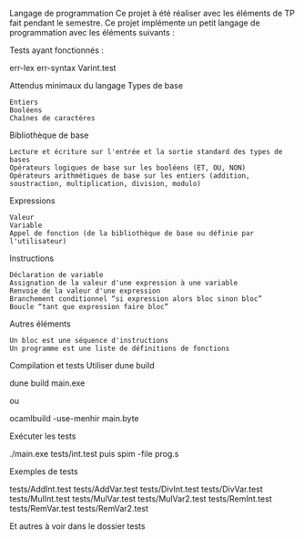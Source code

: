 

Langage de programmation
Ce projet à été réaliser avec les éléments de TP fait pendant le semestre.
Ce projet implémente un petit langage de programmation avec les éléments suivants :

Tests ayant fonctionnés :

err-lex
err-syntax
Varint.test

Attendus minimaux du langage
Types de base

    Entiers
    Booléens
    Chaînes de caractères

Bibliothèque de base

    Lecture et écriture sur l'entrée et la sortie standard des types de bases
    Opérateurs logiques de base sur les booléens (ET, OU, NON)
    Opérateurs arithmétiques de base sur les entiers (addition, soustraction, multiplication, division, modulo)

Expressions

    Valeur
    Variable
    Appel de fonction (de la bibliothèque de base ou définie par l'utilisateur)

Instructions

    Déclaration de variable
    Assignation de la valeur d'une expression à une variable
    Renvoie de la valeur d'une expression
    Branchement conditionnel “si expression alors bloc sinon bloc”
    Boucle “tant que expression faire bloc”

Autres éléments

    Un bloc est une séquence d'instructions
    Un programme est une liste de définitions de fonctions

Compilation et tests
Utiliser dune build

dune build main.exe

ou

ocamlbuild -use-menhir main.byte

Exécuter les tests

./main.exe tests/int.test
puis
spim -file prog.s

Exemples de tests

tests/AddInt.test
tests/AddVar.test
tests/DivInt.test
tests/DivVar.test
tests/MulInt.test
tests/MulVar.test
tests/MulVar2.test
tests/RemInt.test
tests/RemVar.test
tests/RemVar2.test

Et autres à voir dans le dossier tests